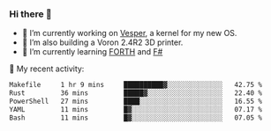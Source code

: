 ### Hi there 👋

<!--
**berkus/berkus** is a ✨ _special_ ✨ repository because its `README.md` (this file) appears on your GitHub profile.

Here are some ideas to get you started:

- 🔭 I’m currently working on ...
- 🌱 I’m currently learning ...
- 👯 I’m looking to collaborate on ...
- 🤔 I’m looking for help with ...
- 💬 Ask me about ...
- 📫 How to reach me: ...
- 😄 Pronouns: ...
- ⚡ Fun fact: ...
-->

- 🔭 I’m currently working on [Vesper](https://github.com/metta-systems/vesper), a kernel for my new OS.
- 🔭 I’m also building a Voron 2.4R2 3D printer.
- 🌱 I’m currently learning [FORTH](http://forth.com/starting-forth/) and [F#](https://fsharpforfunandprofit.com/)

💼 My recent activity:

<!--START_SECTION:waka-->

```txt
Makefile     1 hr 9 mins     ██████████▓░░░░░░░░░░░░░░   42.75 %
Rust         36 mins         █████▓░░░░░░░░░░░░░░░░░░░   22.40 %
PowerShell   27 mins         ████░░░░░░░░░░░░░░░░░░░░░   16.55 %
YAML         11 mins         █▓░░░░░░░░░░░░░░░░░░░░░░░   07.17 %
Bash         11 mins         █▓░░░░░░░░░░░░░░░░░░░░░░░   07.05 %
```

<!--END_SECTION:waka-->

